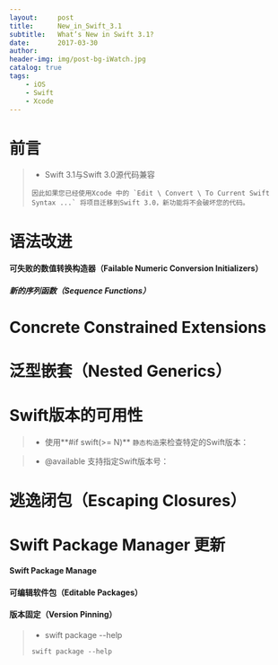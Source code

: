 ```yaml
---
layout:     post
title:      New_in_Swift_3.1
subtitle:   What’s New in Swift 3.1?
date:       2017-03-30
author:     
header-img: img/post-bg-iWatch.jpg
catalog: true
tags:
    - iOS
    - Swift
    - Xcode
---
```



# 前言





>* Swift 3.1与Swift 3.0源代码兼容
>```
>因此如果您已经使用Xcode 中的 `Edit \ Convert \ To Current Swift Syntax ...` 将项目迁移到Swift 3.0，新功能将不会破坏您的代码。
>```




# 语法改进


#### 可失败的数值转换构造器（Failable Numeric Conversion Initializers）


##### 新的序列函数（Sequence Functions）



# Concrete Constrained Extensions


# 泛型嵌套（Nested Generics）


#  Swift版本的可用性

>* 使用**#if swift(>= N)** `静态构造`来检查特定的Swift版本：


>* @available 支持指定Swift版本号：


# 逃逸闭包（Escaping Closures）


# Swift Package Manager 更新

 **Swift Package Manage** 

#### 可编辑软件包（Editable Packages）


#### 版本固定（Version Pinning）

>* swift package --help
>```
>swift package --help
>```
